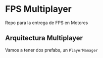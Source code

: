 # FPS Multiplayer

Repo para la entrega de FPS en Motores

## Arquitectura Multiplayer

Vamos a tener dos prefabs, un `PlayerManager`